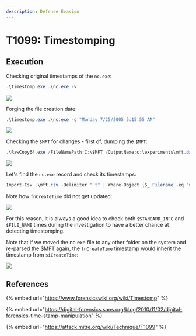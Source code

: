 ```yaml
---
description: Defense Evasion
---
```


# T1099: Timestomping

## Execution

Checking original timestamps of the `nc.exe`:

```csharp
.\timestomp.exe .\nc.exe -v
```

![](../.gitbook/assets/timestomp-original.png)

Forging the file creation date:

```csharp
.\timestomp.exe .\nc.exe -c "Monday 7/25/2005 5:15:55 AM"
```

![](../.gitbook/assets/timestomp-forged.png)

Checking the `$MFT` for changes - first of, dumping the `$MFT`:

```csharp
.\RawCopy64.exe /FileNamePath:C:\$MFT /OutputName:c:\experiments\mft.dat
```

![](../.gitbook/assets/timestomp-dump-parse-mft.png)

Let's find the `nc.exe` record and check its timestamps:

```csharp
Import-Csv .\mft.csv -Delimiter "`t" | Where-Object {$_.Filename -eq "nc.exe"}
```

Note how `fnCreateTime` did not get updated:

![](../.gitbook/assets/timestomp-mft-timestamps.png)

For this reason, it is always a good idea to check both `$STANDARD_INFO` and `$FILE_NAME` times during the investigation to have a better chance at detecting timestomping.

Note that if we moved the nc.exe file to any other folder on the system and re-parsed the $MFT again, the `fnCreateTime` timestamp would inherit the timestamp from `siCreateTime`:

![](../.gitbook/assets/timestomp-moved.png)

## References

{% embed url="https://www.forensicswiki.org/wiki/Timestomp" %}

{% embed url="https://digital-forensics.sans.org/blog/2010/11/02/digital-forensics-time-stamp-manipulation" %}

{% embed url="https://attack.mitre.org/wiki/Technique/T1099" %}

